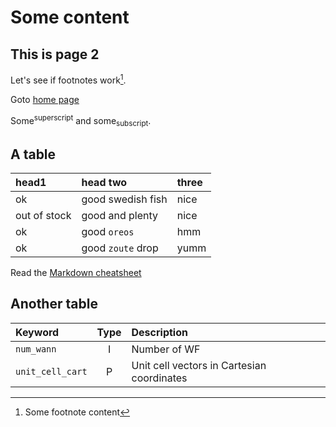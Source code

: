 # Some content

## This is page 2

Let's see if footnotes work[^1].

Goto [home page](index)

Some<sup>superscript</sup> and some<sub>subscript</sub>.

## A table

| head1        | head two          | three |
|:-------------|:------------------|:------|
| ok           | good swedish fish | nice  |
| out of stock | good and plenty   | nice  |
| ok           | good `oreos`      | hmm   |
| ok           | good `zoute` drop | yumm  |


Read the [Markdown cheatsheet](https://github.com/adam-p/markdown-here/wiki/Markdown-Cheatsheet#tables)

## Another table

| Keyword | Type | Description |
|:--------|:----:|:------------|
| `num_wann` | I | Number of WF |
| `unit_cell_cart` | P | Unit cell vectors in Cartesian coordinates |




[^1]: Some footnote content